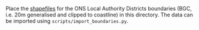 Place the [shapefiles](https://geoportal.statistics.gov.uk/datasets/local-authority-districts-december-2020-uk-bgc) for the ONS Local Authority Districts boundaries (BGC, i.e. 20m generalised and clipped to coastline) in this directory. The data can be imported using `scripts/import_boundaries.py`.
